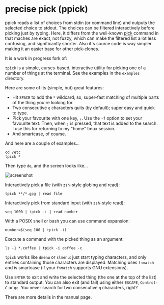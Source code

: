 precise pick (ppick)
=====
ppick reads a list of choices from stdin (or command line) and outputs the selected choice to stdout. The choices can be filtered interactively before picking just by typing. Here, it differs from the well-known [pick](https://github.com/mptre/pick) command in that maches are exact, not fuzzy, which can make the filtered list a lot less confusing, and significantly shorter. Also it's source code is way simpler making it an easier base for other pick-clones. 

It is a work in progress fork of:

`tpick` is a simple, curses-based, interactive utility for picking one of a
number of things at the terminal.  See the examples in the `examples` directory.

Here are some of its (simple, but) great features:

- Hit `SPACE` to add the `*` wildcard; so, super-fast matching of multiple parts of the thing you're looking for.
- Two consecutive `q` characters quits (by default); super easy and quick to type.
- Pick your favourite with one key, `;`.  Use the `-f` option to set your favourite text.  Then, when `;` is pressed, that text is added to the search.  I use this for returning to my "home" tmux session.
- And smartcase, of course.

And here are a couple of examples...

    cd /etc
    tpick *

Then type `de`, and the screen looks like...

![screenshot](https://raw.githubusercontent.com/smblott-github/tpick/master/misc/screenshot1.png)

Interactively pick a file (with `zsh`-style globing and read):

    tpick **/*.gpg | read file

Interactively pick from standard input (with `zsh`-style read):

    seq 1000 | tpick -i | read number

With a POSIX shell or bash you can use command expansion:

    number=$(seq 100 | tpick -i)

Execute a command with the picked thing as an argument:

    ls -1 *.coffee | tpick -i coffee -c

`tpick` works like `dmenu` or `slmenu`: just start typing characters, and only entries containing those characters are displayed.  Matching uses `fnmatch` and is smartcase (if your `fnmatch` supports GNU extensions).

Use `ENTER` to exit and write the selected thing (the one at the top of the list) to standard output.  You can also exit (and fail) using either `ESCAPE`, `Control-C` or `qq`.  You never search for two consecutive `q` characters, right?

There are more details in the manual page.
